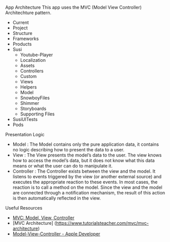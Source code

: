 App Architecture This app uses the MVC (Model View Controller) Architechture pattern.

* Current 
* Project 
* Structure 
* Frameworks 
* Products 
* Susi 
  * Youtube-Player 
  * Localization 
  * Assets 
  * Controllers 
  * Custom 
  * Views 
  * Helpers 
  * Model 
  * SnowboyFiles 
  * Shimmer 
  * Storyboards 
  * Supporting Files 
* SusiUITests 
* Pods 

Presentation Logic 
* Model : The Model contains only the pure application data, it contains no logic describing how to present the data to a user. 
* View : The View presents the model’s data to the user. The view knows how to access the model’s data, but it does not know 
        what this data means or what the user can do to manipulate it. 
* Controller : The Controller exists between the view and the model. It listens to events triggered by the view (or another external 
             source) and executes the appropriate reaction to these events. In most cases, the reaction is to call a method 
             on the model. Since the view and the model are connected through a notification mechanism, the result of this 
             action is then automatically reflected in the view.

Useful Resources 
* [MVC: Model, View, Controller](https://www.codecademy.com/articles/mvc) 
* [MVC Architecture] (https://www.tutorialsteacher.com/mvc/mvc-architecture)
* [Model-View-Controller - Apple Developer ](https://developer.apple.com/library/archive/documentation/General/Conceptual/DevPedia-CocoaCore/MVC.html)
